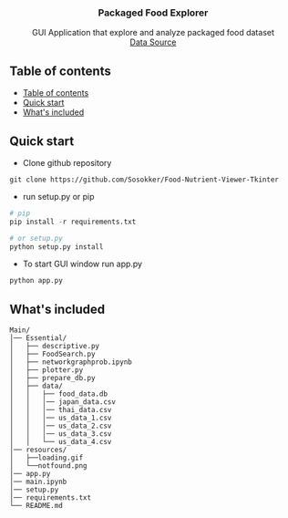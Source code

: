   <h3 align="center">Packaged Food Explorer</h3>

  <p align="center">
    GUI Application that explore and analyze packaged food dataset
    <br>
    <a href="[https://reponame/issues/new?template=bug.md](https://world.openfoodfacts.org/data)">Data Source</a>
    
</p>


## Table of contents

- [Table of contents](#table-of-contents)
- [Quick start](#quick-start)
- [What's included](#whats-included)


## Quick start
- Clone github repository
```
git clone https://github.com/Sosokker/Food-Nutrient-Viewer-Tkinter
```
- run setup.py or pip
```py
# pip
pip install -r requirements.txt
```
```py
# or setup.py
python setup.py install

```

- To start GUI window run app.py
```py
python app.py
```

## What's included

```text
Main/
│── Essential/
│   ├── descriptive.py
│   ├── FoodSearch.py
│   ├── networkgraphprob.ipynb
│   ├── plotter.py
│   ├── prepare_db.py
│   ├── data/
│   │   ├── food_data.db
│   │   │── japan_data.csv
│   │   │── thai_data.csv
│   │   │── us_data_1.csv
│   │   │── us_data_2.csv
│   │   │── us_data_3.csv
│   │   └── us_data_4.csv
│── resources/
│   ├──loading.gif
│   └──notfound.png
│── app.py
│── main.ipynb
│── setup.py
│── requirements.txt
└── README.md
```
